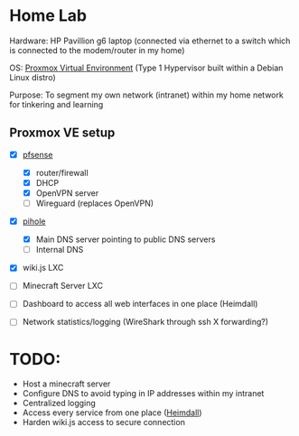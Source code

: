 # Home Lab

Hardware: HP Pavillion g6 laptop (connected via ethernet to a switch which is connected to the modem/router in my home)

OS: [Proxmox Virtual Environment](https://www.proxmox.com/en/proxmox-ve) (Type 1 Hypervisor built within a Debian Linux distro)

Purpose: To segment my own network (intranet) within my home network for tinkering and learning

## Proxmox VE setup

- [X] [pfsense](https://www.pfsense.org/)
  - [X] router/firewall 
  - [X] DHCP
  - [X] OpenVPN server
  - [ ] Wireguard (replaces OpenVPN)
  
- [X] [pihole](https://pi-hole.net/)
  - [X] Main DNS server pointing to public DNS servers
  - [ ] Internal DNS

- [X] wiki.js LXC
- [ ] Minecraft Server LXC
- [ ] Dashboard to access all web interfaces in one place (Heimdall)
- [ ] Network statistics/logging (WireShark through ssh X forwarding?)


# TODO:

- Host a minecraft server
- Configure DNS to avoid typing in IP addresses within my intranet
- Centralized logging
- Access every service from one place ([Heimdall](https://heimdall.site/))
- Harden wiki.js access to secure connection
